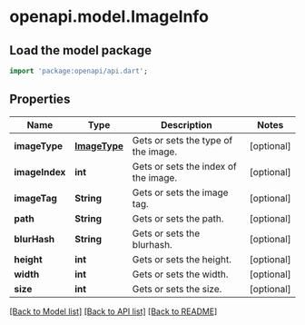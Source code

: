 # openapi.model.ImageInfo

## Load the model package
```dart
import 'package:openapi/api.dart';
```

## Properties
Name | Type | Description | Notes
------------ | ------------- | ------------- | -------------
**imageType** | [**ImageType**](ImageType.md) | Gets or sets the type of the image. | [optional] 
**imageIndex** | **int** | Gets or sets the index of the image. | [optional] 
**imageTag** | **String** | Gets or sets the image tag. | [optional] 
**path** | **String** | Gets or sets the path. | [optional] 
**blurHash** | **String** | Gets or sets the blurhash. | [optional] 
**height** | **int** | Gets or sets the height. | [optional] 
**width** | **int** | Gets or sets the width. | [optional] 
**size** | **int** | Gets or sets the size. | [optional] 

[[Back to Model list]](../README.md#documentation-for-models) [[Back to API list]](../README.md#documentation-for-api-endpoints) [[Back to README]](../README.md)



